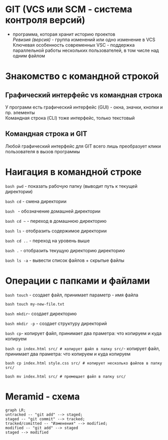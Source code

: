 # GIT (VCS или SCM - система контроля версий)<br>


- программа, которая хранит историю проектов<br>
*Ревизия (версия)* - группа изменений или одно изменение в VCS<br>
Ключевая особенность современных VSC - поддержка параллельной работы нескольких пользователей, в том числе над одним файлом<br> 


# Знакомство с командной строкой<br>


## Графический интерфейс vs командная строка<br>
У программ есть графический интерфейс (GUI) - окна, значки, кнопки и пр. элементы<br>
Командная строка (CLI) тоже интерфейс, только текстовый<br>
## Командная строка и GIT<br>
Любой графический интерфейс для GIT всего лишь преобразует клики пользователя в вызов программы<br>


# Наигация в командной строке<br>


```bash pwd``` - показать рабочую папку (выводит путь к текущей директории)<br>

```bash cd``` - смена директории<br>

```bash ``` - обозначение домашней директории<br>

```bash cd ~``` - переход в домашнюю директорию<br>

```bash ls``` - отобразить содержимое директории<br>

```bash cd ..``` - переход на уровень выше<br>

```bash .``` - отобразить текущую директорию директорию<br>

```bash ls -a``` - вывести список файлов + скрытые файлы<br>

# Операции с папками и файлами<br>


```bash touch``` - создает файл, принимает параметр - имя файла<br>

```bash touch my-new-file.txt```

```bash mkdir```- создает директорию<br>

```bash mkdir -p``` - создает структуру директорий<br>

```bash cp```- копирует файл, принимает два праметра: что копируем и куда копируем<br>

```bash cp index.html src/ # копирует файл в папку src/```- копирует файл, принимает два праметра: что копируем и куда копируем<br>

```bash cp index.html style.css src/ # копирует несколько файлов в папку src/```<br>

```bash mv index.html src/ # премещает файл в папку src/```<br>

# Meramid - схема

```mermaid
graph LR;
untracked -- "git add" --> staged;
staged -- "git commit" --> tracked;
tracked/comitted -- "Изменения" --> modified;
modified -- "git add" --> staged
staged --> modified
```

 



